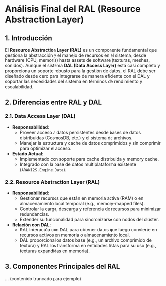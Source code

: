 
# Análisis Final del RAL (Resource Abstraction Layer)

## **1. Introducción**
El **Resource Abstraction Layer (RAL)** es un componente fundamental que gestiona la abstracción y el manejo de recursos en el sistema, desde hardware (CPU, memoria) hasta assets de software (texturas, meshes, sonidos). Aunque el sistema **DAL (Data Access Layer)** está casi completo y proporciona un soporte robusto para la gestión de datos, el RAL debe ser diseñado desde cero para integrarse de manera eficiente con el DAL y soportar las necesidades del sistema en términos de rendimiento y escalabilidad.

## **2. Diferencias entre RAL y DAL**

### **2.1. Data Access Layer (DAL)**
- **Responsabilidad**:
  - Proveer acceso a datos persistentes desde bases de datos distribuidas (CosmosDB, etc.) y el sistema de archivos.
  - Manejar la estructura y cache de datos comprimidos y sin comprimir para optimizar el acceso.
- **Estado Actual**:
  - Implementado con soporte para cache distribuida y memory cache.
  - Integrado con la base de datos multiplataforma existente (`ARWNI2S.Engine.Data`).

### **2.2. Resource Abstraction Layer (RAL)**
- **Responsabilidad**:
  - Gestionar recursos que están en memoria activa (RAM) o en almacenamiento local temporal (e.g., memory-mapped files).
  - Controlar la carga, descarga y referencia de recursos para minimizar redundancias.
  - Extender su funcionalidad para sincronizarse con nodos del clúster.
- **Relación con DAL**:
  - RAL interactúa con DAL para obtener datos que luego convierte en recursos activos en memoria o almacenamiento local.
  - DAL proporciona los datos base (e.g., un archivo comprimido de textura) y RAL los transforma en entidades listas para su uso (e.g., texturas expandidas en memoria).

## **3. Componentes Principales del RAL**
... (contenido truncado para ejemplo)
